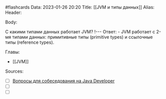 #flashcards
Data: 2023-01-26 20:20
Title: [[JVM и типы данных]]
Alias:
Header:




Body:



С какими типами данных работает JVM?
!---
Ответ:
	- JVM работает с 2-мя типами данных: примитивные типы (primitive types) и ссылочные типы (reference types).
<!--SR:!2023-02-05,2,150-->





Главы:
- [[JVM]]


Sources:
- [ ] [Вопросы для собеседования на Java Developer](https://github.com/enhorse/java-interview/blob/master/README.md#%D0%9E%D0%9E%D0%9F)
- [ ] []()
- [ ] []()
